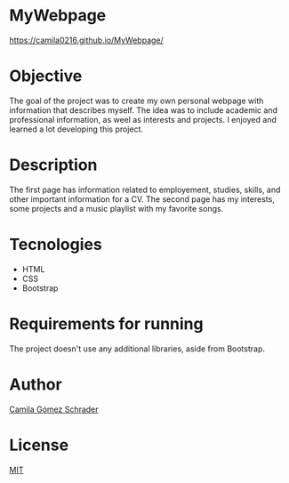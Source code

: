 # MyWebpage
https://camila0216.github.io/MyWebpage/

# Objective
The goal of the project was to create my own personal webpage with information that describes myself. The idea was to include academic and professional information, as weel as interests and projects. I enjoyed and learned a lot developing this project.

# Description
The first page has information related to employement, studies, skills, and other important information for a CV. The second page has my interests, some projects and a music playlist with my favorite songs.

# Tecnologies
- HTML
- CSS
- Bootstrap

# Requirements for running
The project doesn't use any additional libraries, aside from Bootstrap.

# Author
[Camila Gómez Schrader](https://camila0216.github.io/MyWebpage/)

# License
[MIT](https://github.com/camila0216/MyWebpage/blob/master/LICENSE)
